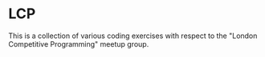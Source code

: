 # LCP
This is a collection of various coding exercises with respect to the "London Competitive Programming" meetup group. 
